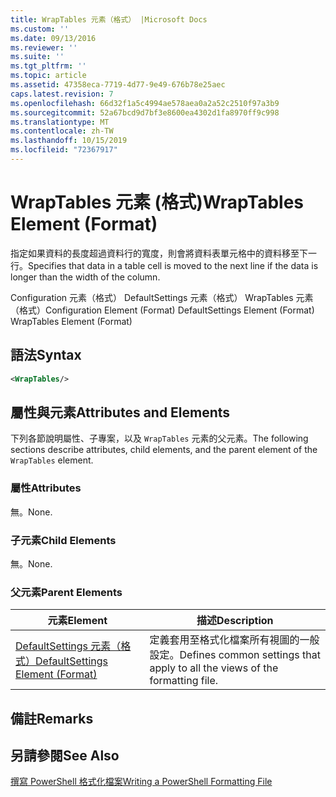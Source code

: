 ```yaml
---
title: WrapTables 元素（格式） |Microsoft Docs
ms.custom: ''
ms.date: 09/13/2016
ms.reviewer: ''
ms.suite: ''
ms.tgt_pltfrm: ''
ms.topic: article
ms.assetid: 47358eca-7719-4d77-9e49-676b78e25aec
caps.latest.revision: 7
ms.openlocfilehash: 66d32f1a5c4994ae578aea0a2a52c2510f97a3b9
ms.sourcegitcommit: 52a67bcd9d7bf3e8600ea4302d1fa8970ff9c998
ms.translationtype: MT
ms.contentlocale: zh-TW
ms.lasthandoff: 10/15/2019
ms.locfileid: "72367917"
---
```

# <a name="wraptables-element-format"></a><span data-ttu-id="d91f6-102">WrapTables 元素 (格式)</span><span class="sxs-lookup"><span data-stu-id="d91f6-102">WrapTables Element (Format)</span></span>

<span data-ttu-id="d91f6-103">指定如果資料的長度超過資料行的寬度，則會將資料表單元格中的資料移至下一行。</span><span class="sxs-lookup"><span data-stu-id="d91f6-103">Specifies that data in a table cell is moved to the next line if the data is longer than the width of the column.</span></span>

<span data-ttu-id="d91f6-104">Configuration 元素（格式） DefaultSettings 元素（格式） WrapTables 元素（格式）</span><span class="sxs-lookup"><span data-stu-id="d91f6-104">Configuration Element (Format) DefaultSettings Element (Format) WrapTables Element (Format)</span></span>

## <a name="syntax"></a><span data-ttu-id="d91f6-105">語法</span><span class="sxs-lookup"><span data-stu-id="d91f6-105">Syntax</span></span>

```xml
<WrapTables/>
```

## <a name="attributes-and-elements"></a><span data-ttu-id="d91f6-106">屬性與元素</span><span class="sxs-lookup"><span data-stu-id="d91f6-106">Attributes and Elements</span></span>

<span data-ttu-id="d91f6-107">下列各節說明屬性、子專案，以及 `WrapTables` 元素的父元素。</span><span class="sxs-lookup"><span data-stu-id="d91f6-107">The following sections describe attributes, child elements, and the parent element of the `WrapTables` element.</span></span>

### <a name="attributes"></a><span data-ttu-id="d91f6-108">屬性</span><span class="sxs-lookup"><span data-stu-id="d91f6-108">Attributes</span></span>

<span data-ttu-id="d91f6-109">無。</span><span class="sxs-lookup"><span data-stu-id="d91f6-109">None.</span></span>

### <a name="child-elements"></a><span data-ttu-id="d91f6-110">子元素</span><span class="sxs-lookup"><span data-stu-id="d91f6-110">Child Elements</span></span>

<span data-ttu-id="d91f6-111">無。</span><span class="sxs-lookup"><span data-stu-id="d91f6-111">None.</span></span>

### <a name="parent-elements"></a><span data-ttu-id="d91f6-112">父元素</span><span class="sxs-lookup"><span data-stu-id="d91f6-112">Parent Elements</span></span>

|<span data-ttu-id="d91f6-113">元素</span><span class="sxs-lookup"><span data-stu-id="d91f6-113">Element</span></span>|<span data-ttu-id="d91f6-114">描述</span><span class="sxs-lookup"><span data-stu-id="d91f6-114">Description</span></span>|
|-------------|-----------------|
|[<span data-ttu-id="d91f6-115">DefaultSettings 元素（格式）</span><span class="sxs-lookup"><span data-stu-id="d91f6-115">DefaultSettings Element (Format)</span></span>](./defaultsettings-element-format.md)|<span data-ttu-id="d91f6-116">定義套用至格式化檔案所有視圖的一般設定。</span><span class="sxs-lookup"><span data-stu-id="d91f6-116">Defines common settings that apply to all the views of the formatting file.</span></span>|

## <a name="remarks"></a><span data-ttu-id="d91f6-117">備註</span><span class="sxs-lookup"><span data-stu-id="d91f6-117">Remarks</span></span>

## <a name="see-also"></a><span data-ttu-id="d91f6-118">另請參閱</span><span class="sxs-lookup"><span data-stu-id="d91f6-118">See Also</span></span>

[<span data-ttu-id="d91f6-119">撰寫 PowerShell 格式化檔案</span><span class="sxs-lookup"><span data-stu-id="d91f6-119">Writing a PowerShell Formatting File</span></span>](./writing-a-powershell-formatting-file.md)

